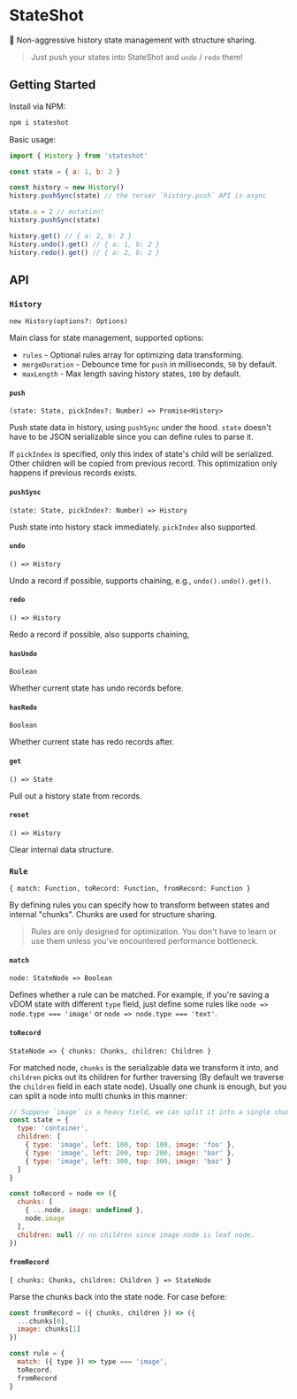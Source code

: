# StateShot
💾 Non-aggressive history state management with structure sharing.

> Just push your states into StateShot and `undo` / `redo` them!


## Getting Started

Install via NPM:

```bash
npm i stateshot
```

Basic usage:

```js
import { History } from 'stateshot'

const state = { a: 1, b: 2 }

const history = new History()
history.pushSync(state) // the terser `history.push` API is async

state.a = 2 // mutation!
history.pushSync(state)

history.get() // { a: 2, b: 2 }
history.undo().get() // { a: 1, b: 2 }
history.redo().get() // { a: 2, b: 2 }
```


## API

### `History`
`new History(options?: Options)`

Main class for state management, supported options:

* `rules` - Optional rules array for optimizing data transforming.
* `mergeDuration` - Debounce time for `push` in milliseconds, `50` by default.
* `maxLength` - Max length saving history states, `100` by default.

#### `push`
`(state: State, pickIndex?: Number) => Promise<History>`

Push state data in history, using `pushSync` under the hood. `state` doesn't have to be JSON serializable since you can define rules to parse it.

If `pickIndex` is specified, only this index of state's child will be serialized. Other children will be copied from previous record. This optimization only happens if previous records exists.

#### `pushSync`
`(state: State, pickIndex?: Number) => History`

Push state into history stack immediately. `pickIndex` also supported.

#### `undo`
`() => History`

Undo a record if possible, supports chaining, e.g., `undo().undo().get()`.

#### `redo`
`() => History`

Redo a record if possible, also supports chaining,

#### `hasUndo`
`Boolean`

Whether current state has undo records before.

#### `hasRedo`
`Boolean`

Whether current state has redo records after.

#### `get`
`() => State`

Pull out a history state from records.

#### `reset`
`() => History`

Clear internal data structure.


### `Rule`
`{ match: Function, toRecord: Function, fromRecord: Function }`

By defining rules you can specify how to transform between states and internal "chunks". Chunks are used for structure sharing.

> Rules are only designed for optimization. You don't have to learn or use them unless you've encountered performance bottleneck.

#### `match`
`node: StateNode => Boolean`

Defines whether a rule can be matched. For example, if you're saving a vDOM state with different `type` field, just define some rules like `node => node.type === 'image'` or `node => node.type === 'text'`.

#### `toRecord`
`StateNode => { chunks: Chunks, children: Children }`

For matched node, `chunks` is the serializable data we transform it into, and `children` picks out its children for further traversing (By default we traverse the `children` field in each state node). Usually one chunk is enough, but you can split a node into multi chunks in this manner:

```js
// Suppose `image` is a heavy field, we can split it into a single chunk.
const state = {
  type: 'container',
  children: [
    { type: 'image', left: 100, top: 100, image: 'foo' },
    { type: 'image', left: 200, top: 200, image: 'bar' },
    { type: 'image', left: 300, top: 300, image: 'baz' }
  ]
}

const toRecord = node => ({
  chunks: [
    { ...node, image: undefined },
    node.image
  ],
  children: null // no children since image node is leaf node.
})
```

#### `fromRecord`
`{ chunks: Chunks, children: Children } => StateNode`

Parse the chunks back into the state node. For case before:

```js
const fromRecord = ({ chunks, children }) => ({
  ...chunks[0],
  image: chunks[1]
})

const rule = {
  match: ({ type }) => type === 'image',
  toRecord,
  fromRecord
}
```
